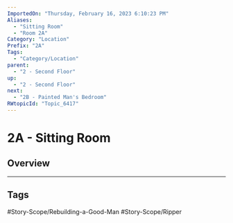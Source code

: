 ```yaml
---
ImportedOn: "Thursday, February 16, 2023 6:10:23 PM"
Aliases:
  - "Sitting Room"
  - "Room 2A"
Category: "Location"
Prefix: "2A"
Tags:
  - "Category/Location"
parent:
  - "2 - Second Floor"
up:
  - "2 - Second Floor"
next:
  - "2B - Painted Man's Bedroom"
RWtopicId: "Topic_6417"
---
```

# 2A - Sitting Room
## Overview

---
## Tags
#Story-Scope/Rebuilding-a-Good-Man #Story-Scope/Ripper

